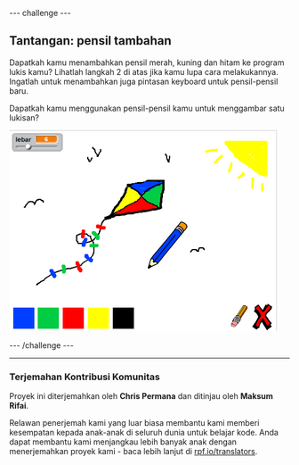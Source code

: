 --- challenge ---

## Tantangan: pensil tambahan

Dapatkah kamu menambahkan pensil merah, kuning dan hitam ke program lukis kamu? Lihatlah langkah 2 di atas jika kamu lupa cara melakukannya. Ingatlah untuk menambahkan juga pintasan keyboard untuk pensil-pensil baru.

Dapatkah kamu menggunakan pensil-pensil kamu untuk menggambar satu lukisan?

![tangkapan layar](images/paint-final.png)

--- /challenge ---

***
### Terjemahan Kontribusi Komunitas 

Proyek ini diterjemahkan oleh **Chris Permana** dan ditinjau oleh **Maksum Rifai**. 

Relawan penerjemah kami yang luar biasa membantu kami memberi kesempatan kepada anak-anak di seluruh dunia untuk belajar kode. Anda dapat membantu kami menjangkau lebih banyak anak dengan menerjemahkan proyek kami - baca lebih lanjut di [rpf.io/translators](https://rpf.io/translators).
